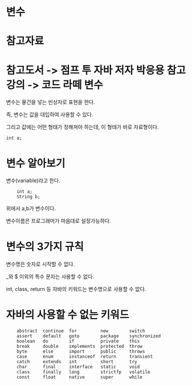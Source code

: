 변수
===

참고자료
===

참고도서 -> 점프 투 자바 저자 박응용
참고강의 -> 코드 라떼
변수
===

변수는 물건을 넣는 빈상자로 표현을 한다.

즉, 변수는 값을 대입하여 사용할 수 있다. 

그리고 값에는 어떤 형태가 정해져야 하는데, 이 형태가 바로 자료형이다.

    int a;

변수 알아보기
===

변수(variable)라고 한다.

        int a;
        String b;

위에서 a,b가 변수이다.

변수이름은 프로그래머가 마음대로 설정가능하다.

변수의 3가지 규칙
===

변수명은 숫자로 시작할 수 없다.

_와 $ 이외의 특수 문자는 사용할 수 없다.

int, class, return 등 자바의 키워드는 변수명으로 사용할 수 없다.

자바의 사용할 수 없는 키워드
===

        abstract  continue  for         new        switch
        assert    default   goto        package    synchronized
        boolean   do        if          private    this
        break     double    implements  protected  throw
        byte      else      import      public     throws
        case      enum      instanceof  return     transient
        catch     extends   int         short      try
        char      final     interface   static     void
        class     finally   long        strictfp   volatile
        const     float     native      super      while




